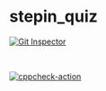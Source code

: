 # stepin_quiz

[![Git Inspector](https://github.com/medipranathi/stepin_quiz/actions/workflows/git_inspector.yml/badge.svg)](https://github.com/medipranathi/stepin_quiz/actions/workflows/git_inspector.yml)

<br>

[![cppcheck-action](https://github.com/medipranathi/stepin_quiz/actions/workflows/cppcheck.yml/badge.svg)](https://github.com/medipranathi/stepin_quiz/actions/workflows/cppcheck.yml)

<br>
